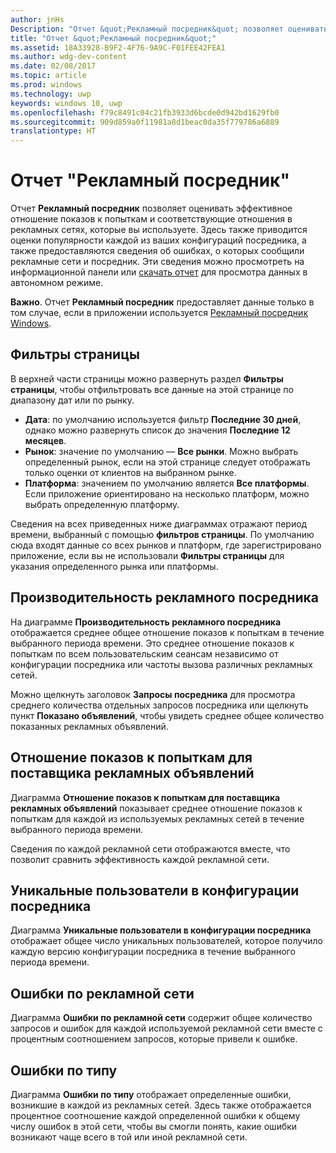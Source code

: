 ```yaml
---
author: jnHs
Description: "Отчет &quot;Рекламный посредник&quot; позволяет оценивать эффективное отношение показов к попыткам и соответствующие отношения в рекламных сетях, которые вы используете."
title: "Отчет &quot;Рекламный посредник&quot;"
ms.assetid: 18A33928-B9F2-4F76-9A9C-F01FEE42FEA1
ms.author: wdg-dev-content
ms.date: 02/08/2017
ms.topic: article
ms.prod: windows
ms.technology: uwp
keywords: windows 10, uwp
ms.openlocfilehash: f79c8491c04c21fb3933d6bcde0d942bd1629fb0
ms.sourcegitcommit: 909d859a0f11981a8d1beac0da35f779786a6889
translationtype: HT
---
```

# <a name="ad-mediation-report"></a>Отчет "Рекламный посредник"


Отчет **Рекламный посредник** позволяет оценивать эффективное отношение показов к попыткам и соответствующие отношения в рекламных сетях, которые вы используете. Здесь также приводится оценки популярности каждой из ваших конфигураций посредника, а также предоставляются сведения об ошибках, о которых сообщили рекламные сети и посредник. Эти сведения можно просмотреть на информационной панели или [скачать отчет](download-analytic-reports.md) для просмотра данных в автономном режиме.

**Важно**. Отчет **Рекламный посредник** предоставляет данные только в том случае, если в приложении используется [Рекламный посредник Windows](https://msdn.microsoft.com/library/windows/apps/xaml/dn864359).

 

## <a name="page-filters"></a>Фильтры страницы


В верхней части страницы можно развернуть раздел **Фильтры страницы**, чтобы отфильтровать все данные на этой странице по диапазону дат или по рынку.

-   **Дата**: по умолчанию используется фильтр **Последние 30 дней**, однако можно развернуть список до значения **Последние 12 месяцев**.
-   **Рынок**: значение по умолчанию — **Все рынки**. Можно выбрать определенный рынок, если на этой странице следует отображать только оценки от клиентов на выбранном рынке.
-   **Платформа**: значением по умолчанию является **Все платформы**. Если приложение ориентировано на несколько платформ, можно выбрать определенную платформу.

Сведения на всех приведенных ниже диаграммах отражают период времени, выбранный с помощью **фильтров страницы**. По умолчанию сюда входят данные со всех рынков и платформ, где зарегистрировано приложение, если вы не использовали **Фильтры страницы** для указания определенного рынка или платформы.

## <a name="ad-mediation-performance"></a>Производительность рекламного посредника


На диаграмме **Производительность рекламного посредника** отображается среднее общее отношение показов к попыткам в течение выбранного периода времени. Это среднее отношение показов к попыткам по всем пользовательским сеансам независимо от конфигурации посредника или частоты вызова различных рекламных сетей.

Можно щелкнуть заголовок **Запросы посредника** для просмотра среднего количества отдельных запросов посредника или щелкнуть пункт **Показано объявлений**, чтобы увидеть среднее общее количество показанных рекламных объявлений.

## <a name="ad-provider-fill-rates"></a>Отношение показов к попыткам для поставщика рекламных объявлений


Диаграмма **Отношение показов к попыткам для поставщика рекламных объявлений** показывает среднее отношение показов к попыткам для каждой из используемых рекламных сетей в течение выбранного периода времени.

Сведения по каждой рекламной сети отображаются вместе, что позволит сравнить эффективность каждой рекламной сети.

## <a name="unique-users-per-mediation-configuration"></a>Уникальные пользователи в конфигурации посредника


Диаграмма **Уникальные пользователи в конфигурации посредника** отображает общее число уникальных пользователей, которое получило каждую версию конфигурации посредника в течение выбранного периода времени.

## <a name="errors-by-ad-network"></a>Ошибки по рекламной сети


Диаграмма **Ошибки по рекламной сети** содержит общее количество запросов и ошибок для каждой используемой рекламной сети вместе с процентным соотношением запросов, которые привели к ошибке.

## <a name="errors-by-type"></a>Ошибки по типу


Диаграмма **Ошибки по типу** отображает определенные ошибки, возникшие в каждой из рекламных сетей. Здесь также отображается процентное соотношение каждой определенной ошибки к общему числу ошибок в этой сети, чтобы вы смогли понять, какие ошибки возникают чаще всего в той или иной рекламной сети.

 

 




